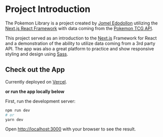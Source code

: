 # Project Introduction

The Pokemon Library is a project created by [Jomel Edodollon](https://www.linkedin.com/in/jomel-edodollon/) utilizing the [Next.js React Framework](https://nextjs.org/) with data coming from the [Pokemon TCG API](https://docs.pokemontcg.io/).

This project served as an introduction to the [Next.js](https://nextjs.org/) Framework for React and a demonstration of the ability to utilize data coming from a 3rd party API. The app was also a great platform to practice and show responsive styling and design using [Sass](https://sass-lang.com/).

## Check out the App

Currently deployed on [Vercel](https://the-pokemon-library.vercel.app/).

**or run the app locally below**

First, run the development server:

```bash
npm run dev
# or
yarn dev
```

Open [http://localhost:3000](http://localhost:3000) with your browser to see the result.
